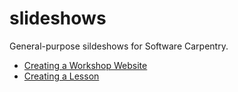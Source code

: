slideshows
==========

General-purpose sildeshows for Software Carpentry.

*  [Creating a Workshop Website](http://swcarpentry.github.io/swc-tutorials/creating-workshop/index.html)
*  [Creating a Lesson](http://swcarpentry.github.io/swc-tutorials/creating-lesson/index.html)
